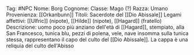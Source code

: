 Tag: #NPC
Nome: Borg
Cognome: 
Classe: Mago (?)
Razza: Umano
Provenienza: [[Orkanbunn]]
Titoli: Sacerdote del [[Dio Abissale]]
Legami affettivi: [[Ulfric]] (nipote), [[Hilde]] (nipote), [[Hagard]] (fratello)
Descrizione: uomo poco più anziano dell'età di [[Hagard]], stempiato, alla San Francesco, tunica blu, pezzi di polena, vele, nave insomma sulla tunica stessa, rappresentano il capo del culto del [[Dio Abissale]]. La cappa è una reliquia del culto dell'Abisso
